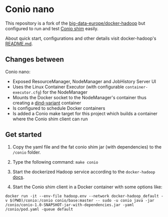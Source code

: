 # Conio nano

This repository is a fork of the [big-data-europe/docker-hadoop](https://github.com/big-data-europe/docker-hadoop) but configured to run and test [Conio shim](https://github.com/conio-tools/conio-shim) easily.

About quick start, configurations and other details visit docker-hadoop's [README.md](https://github.com/big-data-europe/docker-hadoop/blob/master/README.md).

## Changes between

Conio nano:
- Exposed ResourceManager, NodeManager and JobHistory Server UI
- Uses the Linux Container Executor (with configurable `container-executor.cfg`) for the NodeManager
- Mounts the Docker socket to the NodeManager's container thus creating a [dind-variant](https://hub.docker.com/_/docker) container
- Is configured to schedule Docker containers
- Is added a Conio make target for this project which builds a container where the Conio shim client can run

## Get started

1. Copy the yaml file and the fat conio shim jar (with dependencies) to the `/conio` folder.

1. Type the following command: `make conio`

1. Start the dockerized Hadoop service according to the `docker-hadoop` [docs](https://github.com/big-data-europe/docker-hadoop/blob/master/README.md).

1. Start the Conio shim client in a Docker container with some options like:
```
docker run -it --env-file hadoop.env --network docker-hadoop_default -v $(PWD)/conio:/conio conio/base:master -- sudo -u conio java -jar /conio/conio-1.0-SNAPSHOT-jar-with-dependencies.jar -yaml /conio/pod.yaml -queue default
```
